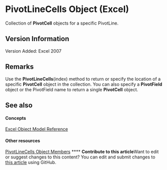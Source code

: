 
# PivotLineCells Object (Excel)

Collection of  **PivotCell** objects for a specific PivotLine.


## Version Information

Version Added: Excel 2007 


## Remarks

Use the  **PivotLineCells**(index) method to return or specify the location of a specific  **PivotCell** object in the collection. You can also specify a **PivotField** object or the PivotField name to return a single **PivotCell** object.


## See also


#### Concepts


 [Excel Object Model Reference](11ea8598-8a20-92d5-f98b-0da04263bf2c.md)
#### Other resources


 [PivotLineCells Object Members](77db0767-34ff-6bb4-25e2-8a9361afe7f6.md)
****   **Contribute to this article**Want to edit or suggest changes to this content? You can edit and submit changes to  [this article](https://github.com/jhershey00/VBA_Excel_Test/OpenXMLCon/articles/cfa51fcd-3384-4c75-3ae9-4a2c1d92a489.md) using GitHub.

